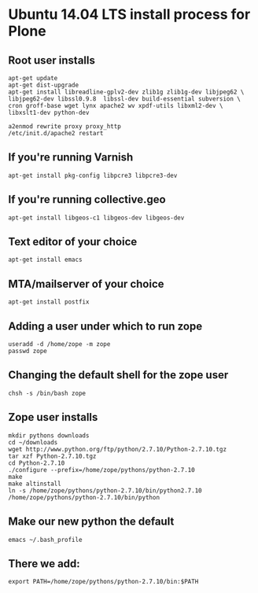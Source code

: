 # Ubuntu 14.04 LTS install process for Plone

## Root user installs
```
apt-get update
apt-get dist-upgrade
apt-get install libreadline-gplv2-dev zlib1g zlib1g-dev libjpeg62 \
libjpeg62-dev libssl0.9.8  libssl-dev build-essential subversion \
cron groff-base wget lynx apache2 wv xpdf-utils libxml2-dev \
libxslt1-dev python-dev

a2enmod rewrite proxy proxy_http
/etc/init.d/apache2 restart
```

## If you're running Varnish
```
apt-get install pkg-config libpcre3 libpcre3-dev
```

## If you're running collective.geo
```
apt-get install libgeos-c1 libgeos-dev libgeos-dev
```

## Text editor of your choice
```
apt-get install emacs
```

## MTA/mailserver of your choice
```
apt-get install postfix
```

## Adding a user under which to run zope
```
useradd -d /home/zope -m zope
passwd zope
```

## Changing the default shell for the zope user

```
chsh -s /bin/bash zope
```

## Zope user installs

```
mkdir pythons downloads
cd ~/downloads
wget http://www.python.org/ftp/python/2.7.10/Python-2.7.10.tgz 
tar xzf Python-2.7.10.tgz 
cd Python-2.7.10 
./configure --prefix=/home/zope/pythons/python-2.7.10 
make 
make altinstall
ln -s /home/zope/pythons/python-2.7.10/bin/python2.7.10 /home/zope/pythons/python-2.7.10/bin/python
```

## Make our new python the default 
```
emacs ~/.bash_profile
```

## There we add:
```
export PATH=/home/zope/pythons/python-2.7.10/bin:$PATH
```
